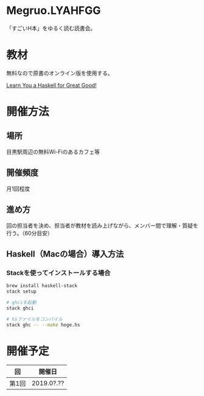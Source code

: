 # Megruo.LYAHFGG
「すごいH本」をゆるく読む読書会。

# 教材
無料なので原書のオンライン版を使用する。

[Learn You a Haskell for Great Good!](http://learnyouahaskell.com/chapters)

# 開催方法
## 場所
目黒駅周辺の無料Wi-Fiのあるカフェ等

## 開催頻度
月1回程度

## 進め方
回の担当者を決め、担当者が教材を読み上げながら、メンバー間で理解・質疑を行う。（60分目安）

## Haskell（Macの場合）導入方法
### Stackを使ってインストールする場合
```bash
brew install haskell-stack
stack setup

# ghciを起動
stack ghci

# hsファイルをコンパイル
stack ghc -- --make hoge.hs
```

# 開催予定
| 回   | 開催日 |
| -----| ----------- |
| 第1回 | 2019.0?.?? | 
